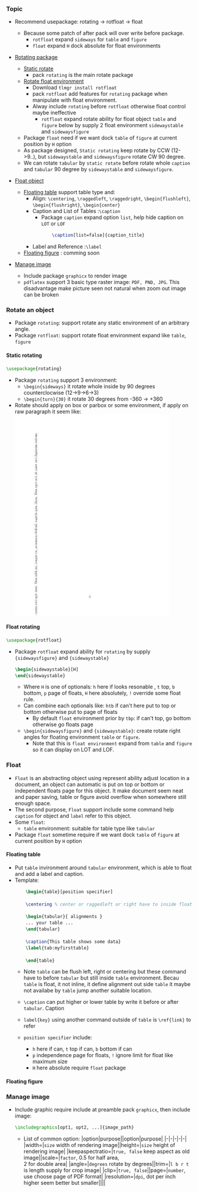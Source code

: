 ### Topic
- Recommend usepackage: rotating -> rotfloat -> float
    - Because some patch of after pack will over write before package.
        - `rotfloat` expand `sideways` for `table` and `figure`
        - `float` expand `H` dock absolute for float environments

- [Rotating package](#rotate-an-object)
    - [Static rotate](#static-rotating)
        - pack `rotating` is the main rotate package
    - [Rotate float environment](#float-rotating)
        - Download `tlmgr install rotfloat`
        - pack `rotfloat` add features for `rotating` package when manipulate with float environment.
        - Alway include `rotating` before `rotfloat` otherwise float control maybe ineffective
            - `rotfloat` expand rotate ability for float object `table` and `figure` below by supply 2 float environment `sidewaystable` and `sidewaysfigure`
    - Package `float` need if we want dock `table` of `figure` at current position by `H` option
    - As package designed, `Static rotating` keep rotate by CCW (12->9..), but `sidewaystable` and `sidewaysfigure` rotate CW 90 degree.
    - We can rotate `tabular` by `static rotate` before rotate whole `caption` and `tabular` 90 degree by `sidewaystable` and `sidewaysfigure`.

- [Float object](#float)
    - [Floating table](#floating-table) support table type and:
        - Align: `\centering`, `\raggedleft`, `\raggedright`, `\begin{flushleft}`, `\begin{flushright}`, `\begin{center}`
        - Caption and List of Tables :`\caption`
            - Package `caption` expand option `list`, help hide caption on `LOT` or `LOF`
                ```latex
                    \caption[list=false]{caption_title}
                ```
        - Label and Reference :`\label`
    - [Floating figure]() : comming soon

- [Manage image](#manage-image)
    - Include package `graphicx` to render image
    - `pdflatex` support 3 basic type raster image: `PDF, PND, JPG`. This disadvantage make picture seen not natural when zoom out image can be broken


### Rotate an object
- Package `rotating`: support rotate any static environment of an arbitrary angle.
- Package `rotfloat`: support rotate float environment expand like `table`, `figure`

#### Static rotating
```latex
\usepackage{rotating}
```
- Package `rotating` support 3 environment:
    - `\begin{sideways}` it rotate whole inside by 90 degrees counterclocwise (12->9->6->3)
    - `\begin{turn}{30}` it rotate 30 degrees from -360 -> +360
- Rotate should apply on box or parbox or some environment, if apply on raw paragraph it seem like:
    ![rotate test paragraph](./img/rotate)

#### Float rotating
```latex
\usepackage{rotfloat}
```
- Package `rotfloat` expand ability for `rotating` by supply `{sidewaysfigure}` and `{sidewaystable}`
    ```latex
    \begin{sidewaystable}[H]
    \end{sidewaystable}
    ```
    - Where `H` is one of optionals: `h` here if looks resonable , `t` top, `b` bottom, `p` page of floats, `H` here absolutely, `!` override some float rule. 
    - Can combine each optionals like: `htb` if can't here put to top or bottom otherwise put to page of floats 
        - By default `float` environment prior by `tbp`: if can't top, go bottom otherwise go floats page
    - `\begin{sidewaysfigure}` and `{sidewaystable}`: create rotate right angles for floating environment `table` or `figure`.
        - Note that this is `float environment` expand from `table` and `figure` so it can display on LOT and LOF.

### Float
- `Float` is an abstracting object using represent ability adjust location in a document, an object can automatic is put on top or bottom or independent floats page for this object. It make document seem neat and paper saving, table or figure avoid overflow when somewhere still enough space.
- The second purpose, `Float` support include some command help `caption` for object and `label` refer to this object.
- Some `float`:
    - `table` environment: suitable for table type like `tabular` 
- Package `float` sometime require if we want dock `table` of `figure` at current position by `H` option

#### Floating table
- Put `table` invironment around `tabular` environment, which is able to float and add a label and caption.
- Template:
    ```latex
        \begin{table}[position specifier]

        \centering % center or raggedleft or right have to inside float table
        
        \begin{tabular}{ alignments }
        ... your table ...
        \end{tabular}
        
        \caption{This table shows some data}
        \label{tab:myfirsttable}
        
        \end{table}
    ```
    - Note `table` can be flush left, right or centering but these command have to before `tabular` but still inside `table` environment. Becau `table` is float, it not inline, it define alignment out side `table` it maybe not availabe by `table` jump another suitable location.
    
    - `\caption` can put higher or lower table by write it before or after `tabular`. Caption   
    - `label{key}` using another command outside of `table` is `\ref{link}` to refer

    - `position specifier` include:
        - `h` here if can, `t` top if can, `b` bottom if can
        - `p` independence page for floats, `!` ignore limit for float like maximum size
        - `H` here absolute require `float` package

#### Floating figure




### Manage image
- Include graphic require include at preamble pack `graphicx`, then include image:
    ```latex
    \includegraphics[opt1, opt2, ...]{image_path}
    ```
    - List of common option:
        |option|purpose||option|purpose|
        |-|-|-|-|-|
        |width=|`size` width of rendering image||height=|`size` height of rendering image|
        |keepaspectratio=|`true, false` keep aspect as old image||scale=|`factor`, 0.5 for half area,<br> 2 for double area|
        |angle=|`degrees` rotate by degrees||trim=|`l b r t` is length supply for crop image|
        |clip=|`true, false`||page=|`number`, use choose page of PDF format|
        |resolution=|`dpi`, dot per inch <br> higher seem better but smaller||||
        